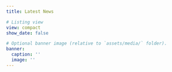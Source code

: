 ```yaml
---
title: Latest News

# Listing view
view: compact
show_date: false

# Optional banner image (relative to `assets/media/` folder).
banner:
  caption: ''
  image: ''
---
```

